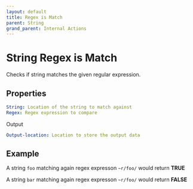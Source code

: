 ```yaml
---
layout: default
title: Regex is Match
parent: String
grand_parent: Internal Actions
---
```

# String Regex is Match
Checks if string matches the given regular expression.

## Properties
```yaml
String: Location of the string to match against
Regex: Regex expression to compare
```

Output
```yaml
Output-location: Location to store the output data
```

## Example
A string `foo` matching again regex expresson `~r/foo/` would return **TRUE**

A string `bar` matching again regex expresson `~r/foo/` would return **FALSE**

